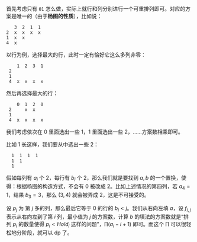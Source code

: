 首先考虑只有 `01` 怎么做，实际上就行和列分别进行一个可重排列即可。对应的方案是唯一的（由于**杨图的性质**），比如说：

```
   3  2  1  1
2  x  x  x  x
1  x  x
4  x
```

以行为例，选择最大的行，此时一定有恰好它这么多列非零：

```
    1  2  3  1
 2  
 1 
 4  x  x  x  x
```

然后再选择最大的行：

```
    0  1  2  0
 2     x  x  
 1 
 4  x  x  x  x
```

我们考虑依次在 $0$ 里面选出一些 $1$，$1$ 里面选出一些 $2$，……方案数相乘即可。

比如 $1$ 长这样，我们要从中选出一些 $2$：

```
  1  1  1  1
  1  1
  1
```

假如每列有 $a_i$ 个 $2$，每行有 $b_i$ 个 $2$，那么我们就是要找到 $a,b$ 的一个置换，使得：根据杨图的构造方式，不会有 $0$ 被改成 $2$。比如上述情况的第四列，若 $a_4=1$，结果 $b_3=3$，那么 $(3,4)$ 就会被弄成 $2$，这是不可接受的。

设 $p_j$ 为 第 $j$ 多的列，那么最后它等于 $0$ 的行的 $b_i<j$。我们从右向左填 $a$，设 $f_{i,j}$ 表示从右向左到了第 $i$ 列，最小值为 $j$ 的方案数，计算 $b$ 的填法的方案数就是“排列 $p_i$ 的数量使得 $p_i<Hold_i$ 这样的问题”，$\prod(a_i-i+1)$ 即可。而这个 $\prod$ 可以很轻松地分阶段，就可以 dp 了。